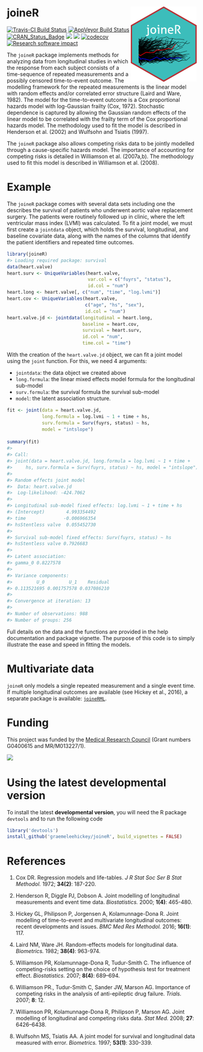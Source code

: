 
<!-- README.md is generated from README.Rmd. Please edit that file -->
joineR <img src="man/figures/hex.png" width = "175" height = "200" align="right" />
===================================================================================

[![Travis-CI Build Status](https://travis-ci.org/graemeleehickey/joineR.svg?branch=master)](https://travis-ci.org/graemeleehickey/joineR) [![AppVeyor Build Status](https://ci.appveyor.com/api/projects/status/github/graemeleehickey/joineR?branch=master&svg=true)](https://ci.appveyor.com/project/graemeleehickey/joineR) [![CRAN\_Status\_Badge](http://www.r-pkg.org/badges/version/joineR)](https://CRAN.R-project.org/package=joineR) [![](http://cranlogs.r-pkg.org/badges/joineR)](https://CRAN.R-project.org/package=joineR) [![](https://cranlogs.r-pkg.org/badges/grand-total/joineR)](https://CRAN.R-project.org/package=joineR) [![codecov](https://codecov.io/gh/graemeleehickey/joineR/branch/master/graph/badge.svg)](https://codecov.io/gh/graemeleehickey/joineR) [![Research software impact](http://depsy.org/api/package/cran/joineR/badge.svg)](http://depsy.org/package/r/joineR)

The `joineR` package implements methods for analyzing data from longitudinal studies in which the response from each subject consists of a time-sequence of repeated measurements and a possibly censored time-to-event outcome. The modelling framework for the repeated measurements is the linear model with random effects and/or correlated error structure (Laird and Ware, 1982). The model for the time-to-event outcome is a Cox proportional hazards model with log-Gaussian frailty (Cox, 1972). Stochastic dependence is captured by allowing the Gaussian random effects of the linear model to be correlated with the frailty term of the Cox proportional hazards model. The methodology used to fit the model is described in Henderson et al. (2002) and Wulfsohn and Tsiatis (1997).

The `joineR` package also allows competing risks data to be jointly modelled through a cause-specific hazards model. The importance of accounting for competing risks is detailed in Williamson et al. (2007a,b). The methodology used to fit this model is described in Williamson et al. (2008).

Example
=======

The `joineR` package comes with several data sets including one the describes the survival of patients who underwent aortic valve replacement surgery. The patients were routinely followed up in clinic, where the left ventricular mass index (LVMI) was calculated. To fit a joint model, we must first create a `jointdata` object, which holds the survival, longitudinal, and baseline covariate data, along with the names of the columns that identify the patient identifiers and repeated time outcomes.

``` r
library(joineR)
#> Loading required package: survival
data(heart.valve)
heart.surv <- UniqueVariables(heart.valve, 
                              var.col = c("fuyrs", "status"),
                              id.col = "num")
heart.long <- heart.valve[, c("num", "time", "log.lvmi")]
heart.cov <- UniqueVariables(heart.valve, 
                             c("age", "hs", "sex"), 
                             id.col = "num")
heart.valve.jd <- jointdata(longitudinal = heart.long, 
                            baseline = heart.cov, 
                            survival = heart.surv, 
                            id.col = "num", 
                            time.col = "time")
```

With the creation of the `heart.valve.jd` object, we can fit a joint model using the `joint` function. For this, we need 4 arguments:

-   `jointdata`: the data object we created above
-   `long.formula`: the linear mixed effects model formula for the longitudinal sub-model
-   `surv.formula`: the survival formula the survival sub-model
-   `model`: the latent association structure.

``` r
fit <- joint(data = heart.valve.jd, 
             long.formula = log.lvmi ~ 1 + time + hs, 
             surv.formula = Surv(fuyrs, status) ~ hs, 
             model = "intslope")

summary(fit)
#> 
#> Call:
#> joint(data = heart.valve.jd, long.formula = log.lvmi ~ 1 + time + 
#>     hs, surv.formula = Surv(fuyrs, status) ~ hs, model = "intslope")
#> 
#> Random effects joint model
#>  Data: heart.valve.jd 
#>  Log-likelihood: -424.7062 
#> 
#> Longitudinal sub-model fixed effects: log.lvmi ~ 1 + time + hs                              
#> (Intercept)        4.993354492
#> time              -0.006966354
#> hsStentless valve  0.055452730
#> 
#> Survival sub-model fixed effects: Surv(fuyrs, status) ~ hs                           
#> hsStentless valve 0.7926683
#> 
#> Latent association:                 
#> gamma_0 0.8227578
#> 
#> Variance components:
#>         U_0         U_1    Residual 
#> 0.113521695 0.001757578 0.037086210 
#> 
#> Convergence at iteration: 13 
#> 
#> Number of observations: 988 
#> Number of groups: 256
```

Full details on the data and the functions are provided in the help documentation and package vignette. The purpose of this code is to simply illustrate the ease and speed in fitting the models.

Multivariate data
=================

`joineR` only models a single repeated measurement and a single event time. If multiple longitudinal outcomes are available (see Hickey et al., 2016), a separate package is available: [`joineRML`](https://CRAN.R-project.org/package=joineRML).

Funding
=======

This project was funded by the [Medical Research Council](http://www.mrc.ac.uk) (Grant numbers G0400615 and MR/M013227/1).

![](http://www.mrc.ac.uk/mrc/includes/themes/MRC/images/template/desktop/logo.png)

Using the latest developmental version
======================================

To install the latest **developmental version**, you will need the R package `devtools` and to run the following code

``` r
library('devtools')
install_github('graemeleehickey/joineR', build_vignettes = FALSE)
```

References
==========

1.  Cox DR. Regression models and life-tables. *J R Stat Soc Ser B Stat Methodol.* 1972; **34(2)**: 187-220.

2.  Henderson R, Diggle PJ, Dobson A. Joint modelling of longitudinal measurements and event time data. *Biostatistics.* 2000; **1(4)**: 465-480.

3.  Hickey GL, Philipson P, Jorgensen A, Kolamunnage-Dona R. Joint modelling of time-to-event and multivariate longitudinal outcomes: recent developments and issues. *BMC Med Res Methodol.* 2016; **16(1)**: 117.

4.  Laird NM, Ware JH. Random-effects models for longitudinal data. *Biometrics.* 1982; **38(4)**: 963-974.

5.  Williamson PR, Kolamunnage-Dona R, Tudur-Smith C. The influence of competing-risks setting on the choice of hypothesis test for treatment effect. *Biostatistics.* 2007; **8(4)**: 689–694.

6.  Williamson PR., Tudur-Smith C, Sander JW, Marson AG. Importance of competing risks in the analysis of anti-epileptic drug failure. *Trials.* 2007; **8**: 12.

7.  Williamson PR, Kolamunnage-Dona R, Philipson P, Marson AG. Joint modelling of longitudinal and competing risks data. *Stat Med.* 2008; **27**: 6426–6438.

8.  Wulfsohn MS, Tsiatis AA. A joint model for survival and longitudinal data measured with error. *Biometrics.* 1997; **53(1)**: 330-339.
